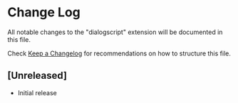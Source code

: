 # Change Log
All notable changes to the "dialogscript" extension will be documented in this file.

Check [Keep a Changelog](http://keepachangelog.com/) for recommendations on how to structure this file.

## [Unreleased]
- Initial release